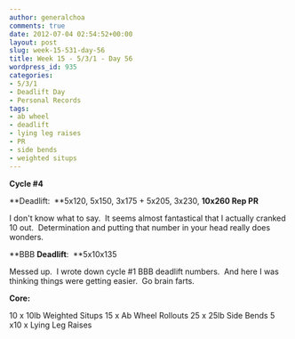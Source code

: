 ```yaml
---
author: generalchoa
comments: true
date: 2012-07-04 02:54:52+00:00
layout: post
slug: week-15-531-day-56
title: Week 15 - 5/3/1 - Day 56
wordpress_id: 935
categories:
- 5/3/1
- Deadlift Day
- Personal Records
tags:
- ab wheel
- deadlift
- lying leg raises
- PR
- side bends
- weighted situps
---
```


**Cycle #4**

**Deadlift:  **5x120, 5x150, 3x175 + 5x205, 3x230, **10x260 Rep PR**

I don't know what to say.  It seems almost fantastical that I actually cranked 10 out.  Determination and putting that number in your head really does wonders.

**BBB **Deadlift**:  **5x10x135

Messed up.  I wrote down cycle #1 BBB deadlift numbers.  And here I was thinking things were getting easier.  Go brain farts.

**Core:**

10 x 10lb Weighted Situps
15 x Ab Wheel Rollouts
25 x 25lb Side Bends
5 x10 x Lying Leg Raises

